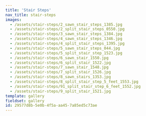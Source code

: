 ```yaml
---
title: 'Stair Steps'
nav_title: stair-steps
images:
  - /assets/stair-steps/2_sawn_stair_steps_1385.jpg
  - /assets/stair-steps/2_split_stair_steps_0550.jpg
  - /assets/stair-steps/3_sawn_stair_steps_1384.jpg
  - /assets/stair-steps/4_sawn_stair_steps_1346.jpg
  - /assets/stair-steps/4_split_stair_steps_1395.jpg
  - /assets/stair-steps/5_sawn_stair_steps_044.jpg
  - /assets/stair-steps/5_split_stair_step_1523.jpg
  - /assets/stair-steps/6_sawn_stair_1550.jpg
  - /assets/stair-steps/6_split_stair_1522.jpg
  - /assets/stair-steps/7_sawn_stair_1548.jpg
  - /assets/stair-steps/7_split_stair_1526.jpg
  - /assets/stair-steps/8_sawn_stairs_1353.jpg
  - /assets/stair-steps/8_split_stair_step_5_feet_1553.jpg
  - /assets/stair-steps/91_split_stair_step_6_feet_1552.jpg
  - /assets/stair-steps/9_split_stair_1521.jpg
template: gallery
fieldset: gallery
id: 29577d8b-5e0b-4f5a-aa45-7a85ed5c73ae
---
```

